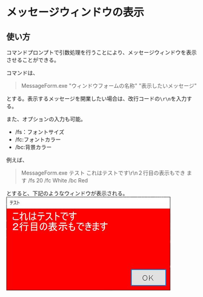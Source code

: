 # メッセージウィンドウの表示

## 使い方
コマンドプロンプトで引数処理を行うことにより、メッセージウィンドウを表示させることができる。

コマンドは、
> MessageForm.exe "ウィンドウフォームの名称" "表示したいメッセージ"

とする。表示するメッセージを開業したい場合は、改行コードの`\r\n`を入力する。

また、オプションの入力も可能。

* /fs：フォントサイズ
* /fc:フォントカラー
* /bc:背景カラー

例えば、
> MessageForm.exe テスト これはテストです\r\n２行目の表示もでき ます /fs 20 /fc White /bc Red

とすると、下記のようなウィンドウが表示される。  
![sample](image/capture.JPG)